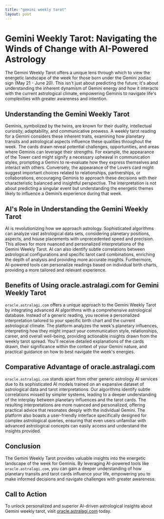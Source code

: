 ```yaml
---
title: "gemini weekly tarot"
layout: post
---
```


# Gemini Weekly Tarot: Navigating the Winds of Change with AI-Powered Astrology

The Gemini Weekly Tarot offers a unique lens through which to view the energetic landscape of the week for those born under the Gemini zodiac sign (May 21 - June 20).  This isn't just about predicting the future; it's about understanding the inherent dynamism of Gemini energy and how it interacts with the current astrological climate, empowering Geminis to navigate life's complexities with greater awareness and intention.

## Understanding the Gemini Weekly Tarot

Geminis, symbolized by the twins, are known for their duality, intellectual curiosity, adaptability, and communicative prowess.  A weekly tarot reading for a Gemini considers these inherent traits, examining how planetary transits and astrological aspects influence these qualities throughout the week.  The cards drawn reveal potential challenges, opportunities, and areas where Geminis can leverage their strengths. For example, the appearance of the Tower card might signify a necessary upheaval in communication styles, prompting a Gemini to re-evaluate how they express themselves and interact with others.  Conversely, the appearance of the Lovers card might suggest important choices related to relationships, partnerships, or collaborations, encouraging Geminis to approach these decisions with their characteristic balanced and insightful perspective. The interpretation is not about predicting a singular event but understanding the energetic themes likely to influence a Gemini’s experience during that week.


## AI's Role in Understanding the Gemini Weekly Tarot

AI is revolutionizing how we approach astrology.  Sophisticated algorithms can analyze vast astrological data sets, considering planetary positions, aspects, and house placements with unprecedented speed and precision. This allows for more nuanced and personalized interpretations of the Gemini Weekly Tarot. AI can also identify subtle correlations between astrological configurations and specific tarot card combinations, enriching the depth of analysis and providing more accurate insights.  Furthermore, AI-powered tools can personalize readings based on individual birth charts, providing a more tailored and relevant experience.


## Benefits of Using oracle.astralagi.com for Gemini Weekly Tarot

`oracle.astralagi.com` offers a unique approach to the Gemini Weekly Tarot by integrating advanced AI algorithms with a comprehensive astrological database.  Instead of a generic reading, you receive a personalized interpretation tailored to your specific birth chart and the current astrological climate.  The platform analyzes the week's planetary influences, interpreting how they might impact your communication style, relationships, career, and overall well-being, providing actionable insights drawn from the weekly tarot spread.  You'll receive detailed explanations of the cards drawn, their significance within the context of your Gemini nature, and practical guidance on how to best navigate the week's energies.

## Comparative Advantage of oracle.astralagi.com

`oracle.astralagi.com` stands apart from other generic astrology AI services due to its sophisticated AI models trained on an expansive dataset of astrological data and tarot interpretations.  Our algorithms identify subtle correlations missed by simpler systems, leading to a deeper understanding of the interplay between planetary influences and the tarot cards.  The resulting interpretations are more nuanced and personalized, offering practical advice that resonates deeply with the individual Gemini.  The platform also boasts a user-friendly interface specifically designed for complex astrological queries, ensuring that even users unfamiliar with advanced astrological concepts can easily access and understand the insights provided.


## Conclusion

The Gemini Weekly Tarot provides valuable insights into the energetic landscape of the week for Geminis. By leveraging AI-powered tools like `oracle.astralagi.com`, you can gain a deeper understanding of how planetary transits and tarot cards influence your life, empowering you to make informed decisions and navigate challenges with greater awareness.

## Call to Action

To unlock personalized and superior AI-driven astrological insights about Gemini weekly tarot, visit [oracle.astralagi.com](https://oracle.astralagi.com) today.